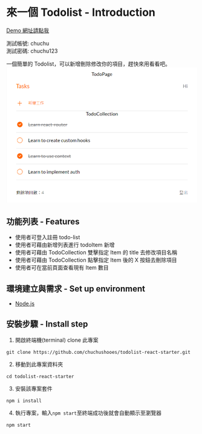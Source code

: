 # 來一個 Todolist - Introduction

[Demo 網址請點我](https://chuchushooes.github.io/todolist-react-starter/login)

測試帳號: chuchu  
測試密碼: chuchu123

一個簡單的 Todolist，可以新增刪除修改你的項目，趕快來用看看吧。
![image](https://github.com/chuchushooes/todolist-react-starter/blob/main/src/assets/gitImages/TodoPage.png)

## 功能列表 - Features

- 使用者可登入註冊 todo-list
- 使用者可藉由新增列表進行 todoItem 新增
- 使用者可藉由 TodoCollection 雙擊指定 Item 的 title 去修改項目名稱
- 使用者可藉由 TodoCollection 點擊指定 Item 後的 X 按鈕去刪除項目
- 使用者可在當前頁面查看現有 Item 數目

## 環境建立與需求 - Set up environment

- [Node.js](https://nodejs.org/en/)

## 安裝步驟 - Install step

1. 開啟終端機(terminal) clone 此專案

```
git clone https://github.com/chuchushooes/todolist-react-starter.git
```

2. 移動到此專案資料夾

```
cd todolist-react-starter
```

3. 安裝該專案套件

```
npm i install
```

4. 執行專案，輸入`npm start`至終端成功後就會自動顯示至瀏覽器

```
npm start
```
